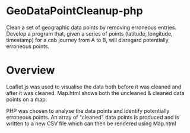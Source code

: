 GeoDataPointCleanup-php
=======================

Clean a  set of geographic data points by removing erroneous entries.
Develop a program that, given a series of points (latitude, longitude, timestamp) for a cab journey from A to B, will disregard potentially erroneous points.

Overview
========
Leaflet.js was used to visualise the data both before it was cleaned and after it was cleaned.
Map.html shows both the uncleaned & cleaned data points on a map.

PHP was chosen to analyse the data points and identify potentially erroneous points.
An array of "cleaned" data points is produced and is written to a new CSV file which can then be rendered using Map.html

